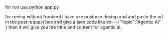 for run use python app.py


 for runing without frontend i have use postman destop and and paste the url in the post request box and give a json code like ex---{
    "topic":"Agentic AI"
}
then it will give you the tittle and content for agentic ai.